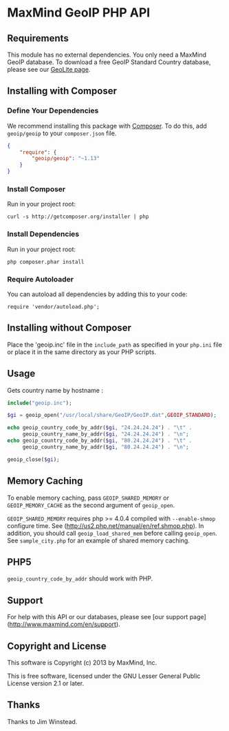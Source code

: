 # MaxMind GeoIP PHP API #

## Requirements ##

This module has no external dependencies. You only need a MaxMind GeoIP
database. To download a free GeoIP Standard Country database, please see
our [GeoLite page](http://dev.maxmind.com/geoip/geolite).

## Installing with Composer ##

### Define Your Dependencies ###

We recommend installing this package with [Composer](http://getcomposer.org/).
To do this, add ```geoip/geoip``` to your ```composer.json``` file.

```json
{
    "require": {
        "geoip/geoip": "~1.13"
    }
}
```

### Install Composer ###

Run in your project root:

```
curl -s http://getcomposer.org/installer | php
```

### Install Dependencies ###

Run in your project root:

```
php composer.phar install
```

### Require Autoloader ###

You can autoload all dependencies by adding this to your code:
```
require 'vendor/autoload.php';
```

## Installing without Composer ##

Place the 'geoip.inc' file in the `include_path` as specified in your
`php.ini` file or place it in the same directory as your PHP scripts.

## Usage ##

Gets country name by hostname :

```php
include("geoip.inc");

$gi = geoip_open("/usr/local/share/GeoIP/GeoIP.dat",GEOIP_STANDARD);

echo geoip_country_code_by_addr($gi, "24.24.24.24") . "\t" .
     geoip_country_name_by_addr($gi, "24.24.24.24") . "\n";
echo geoip_country_code_by_addr($gi, "80.24.24.24") . "\t" .
     geoip_country_name_by_addr($gi, "80.24.24.24") . "\n";

geoip_close($gi);
```

## Memory Caching ##

To enable memory caching, pass `GEOIP_SHARED_MEMORY` or `GEOIP_MEMORY_CACHE`
as the second argument of `geoip_open`.

`GEOIP_SHARED_MEMORY` requires php >= 4.0.4 compiled with `--enable-shmop`
configure time.  See (http://us2.php.net/manual/en/ref.shmop.php).
In addition, you should call `geoip_load_shared_mem` before calling
`geoip_open`.  See `sample_city.php` for an example of shared memory caching.

## PHP5 ##

`geoip_country_code_by_addr` should work with PHP.

## Support ##

For help with this API or our databases, please see [our support page]
(http://www.maxmind.com/en/support).

## Copyright and License ##

This software is Copyright (c) 2013 by MaxMind, Inc.

This is free software, licensed under the GNU Lesser General Public License
version 2.1 or later.

## Thanks ##

Thanks to Jim Winstead.
